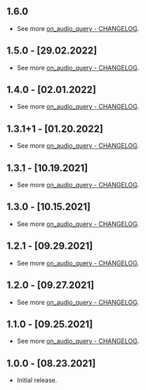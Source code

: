 ## 1.6.0
- See more [on_audio_query - CHANGELOG](https://github.com/LucJosin/on_audio_query/blob/main/on_audio_query/CHANGELOG.md).

## 1.5.0 - [29.02.2022]
- See more [on_audio_query - CHANGELOG](https://github.com/LucJosin/on_audio_query/blob/main/on_audio_query/CHANGELOG.md).

## 1.4.0 - [02.01.2022]
- See more [on_audio_query - CHANGELOG](https://github.com/LucJosin/on_audio_query/blob/main/on_audio_query/CHANGELOG.md).

## 1.3.1+1 - [01.20.2022]
- See more [on_audio_query - CHANGELOG](https://github.com/LucJosin/on_audio_query/blob/main/on_audio_query/CHANGELOG.md).

## 1.3.1 - [10.19.2021]
- See more [on_audio_query - CHANGELOG](https://github.com/LucJosin/on_audio_query/blob/main/on_audio_query/CHANGELOG.md).

## 1.3.0 - [10.15.2021]
- See more [on_audio_query - CHANGELOG](https://github.com/LucJosin/on_audio_query/blob/main/on_audio_query/CHANGELOG.md).

## 1.2.1 - [09.29.2021]
- See more [on_audio_query - CHANGELOG](https://github.com/LucJosin/on_audio_query/blob/main/on_audio_query/CHANGELOG.md).

## 1.2.0 - [09.27.2021]
- See more [on_audio_query - CHANGELOG](https://github.com/LucJosin/on_audio_query/blob/main/on_audio_query/CHANGELOG.md).

## 1.1.0 - [09.25.2021]
- See more [on_audio_query - CHANGELOG](https://github.com/LucJosin/on_audio_query/blob/main/on_audio_query/CHANGELOG.md).

## 1.0.0 - [08.23.2021]
- Initial release.